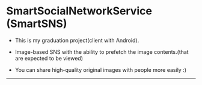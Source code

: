 SmartSocialNetworkService (SmartSNS)
===================

* This is my graduation project(client with Android).

* Image-based SNS with the ability to prefetch the image contents.(that are expected to be viewed)

* You can share high-quality original images with people more easily :)






*****
